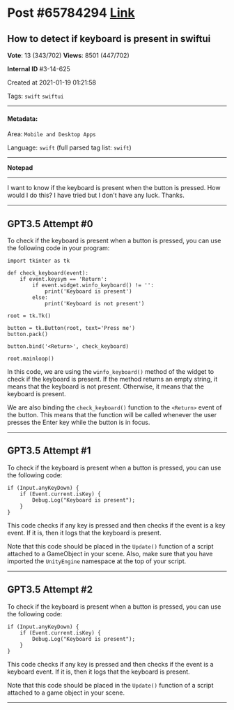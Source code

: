 
# Post \#65784294 [Link](https://stackoverflow.com/questions/65784294/)

## How to detect if keyboard is present in swiftui

**Vote**: 13 (343/702) **Views**: 8501 (447/702) 

**Internal ID** \#3-14-625

Created at 2021-01-19 01:21:58

Tags: `swift` `swiftui`

----------

#### Metadata:

Area: `Mobile and Desktop Apps`

Language: `swift` (full parsed tag list: `swift`)

----------

**Notepad**


----------

I want to know if the keyboard is present when the button is pressed. How would I do this? I have tried but I don't have any luck. Thanks.


----------
        
## GPT3.5 Attempt \#0

To check if the keyboard is present when a button is pressed, you can use the following code in your program:

```
import tkinter as tk

def check_keyboard(event):
    if event.keysym == 'Return':
        if event.widget.winfo_keyboard() != '':
            print('Keyboard is present')
        else:
            print('Keyboard is not present')

root = tk.Tk()

button = tk.Button(root, text='Press me')
button.pack()

button.bind('<Return>', check_keyboard)

root.mainloop()
```

In this code, we are using the `winfo_keyboard()` method of the widget to check if the keyboard is present. If the method returns an empty string, it means that the keyboard is not present. Otherwise, it means that the keyboard is present.

We are also binding the `check_keyboard()` function to the `<Return>` event of the button. This means that the function will be called whenever the user presses the Enter key while the button is in focus.

--------

## GPT3.5 Attempt \#1

To check if the keyboard is present when a button is pressed, you can use the following code:

```
if (Input.anyKeyDown) {
    if (Event.current.isKey) {
        Debug.Log("Keyboard is present");
    }
}
```

This code checks if any key is pressed and then checks if the event is a key event. If it is, then it logs that the keyboard is present.

Note that this code should be placed in the `Update()` function of a script attached to a GameObject in your scene. Also, make sure that you have imported the `UnityEngine` namespace at the top of your script.

--------

## GPT3.5 Attempt \#2

To check if the keyboard is present when a button is pressed, you can use the following code:

```
if (Input.anyKeyDown) {
    if (Event.current.isKey) {
        Debug.Log("Keyboard is present");
    }
}
```

This code checks if any key is pressed and then checks if the event is a keyboard event. If it is, then it logs that the keyboard is present.

Note that this code should be placed in the `Update()` function of a script attached to a game object in your scene.

--------
